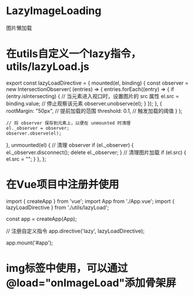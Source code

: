 # LazyImageLoading
图片懒加载

# 在utils自定义一个lazy指令，utils/lazyLoad.js
export const lazyLoadDirective = {
  mounted(el, binding) {
    const observer = new IntersectionObserver(
      (entries) => {
        entries.forEach((entry) => {
          if (entry.isIntersecting) {
            // 当元素进入视口时，设置图片的 src 属性
            el.src = binding.value;
            // 停止观察该元素
            observer.unobserve(el);
          }
        });
      },
      {
        rootMargin: "50px", // 提前加载的范围
        threshold: 0.1,     // 触发加载的阈值
      }
    );

    // 将 observer 保存到元素上，以便在 unmounted 时清理
    el._observer = observer;
    observer.observe(el);
  },
  unmounted(el) {
    // 清理 observer
    if (el._observer) {
      el._observer.disconnect();
      delete el._observer;
    }
    // 清理图片加载
    if (el.src) {
      el.src = "";
    }
  },
};

# 在Vue项目中注册并使用
import { createApp } from 'vue';
import App from './App.vue';
import { lazyLoadDirective } from './utils/lazyLoad';

const app = createApp(App);

// 注册自定义指令
app.directive('lazy', lazyLoadDirective);

app.mount('#app');

# img标签中使用，可以通过@load="onImageLoad"添加骨架屏
<template>
  <div>
    <div
        v-if="!isImageLoaded"
        class="image-placeholder"
    >
        <div class="skeleton-loading"></div>
    </div>
    <img
      v-lazy="imageUrl"
      @load="onImageLoad"
      alt="Lazy Loaded Image"
      class="lazy-image"
    />
  </div>
</template>

<script setup>
import { ref } from 'vue';

const imageUrl = ref('https://example.com/large-image.jpg');

const onImageLoad = (event) => {
  if (event.target.complete) {
    isImageLoaded.value = true;
    // emit('imageLoaded', {
    //   id: props.item.id,
    //   height: event.target.offsetHeight
    // });
  }
};

</script>

<style>
.lazy-image {
  width: 100%;
  height: auto;
  transition: opacity 0.3s ease-in-out;
}

.skeleton-loading {
  width: 100%;
  height: 100%;
  background: linear-gradient(90deg, #f0f0f0 25%, #e0e0e0 50%, #f0f0f0 75%);
  background-size: 200% 100%;
  animation: shimmer 1.5s infinite;
}

@keyframes shimmer {
  0% {
    background-position: 200% 0;
  }
  100% {
    background-position: -200% 0;
  }
}
</style>
